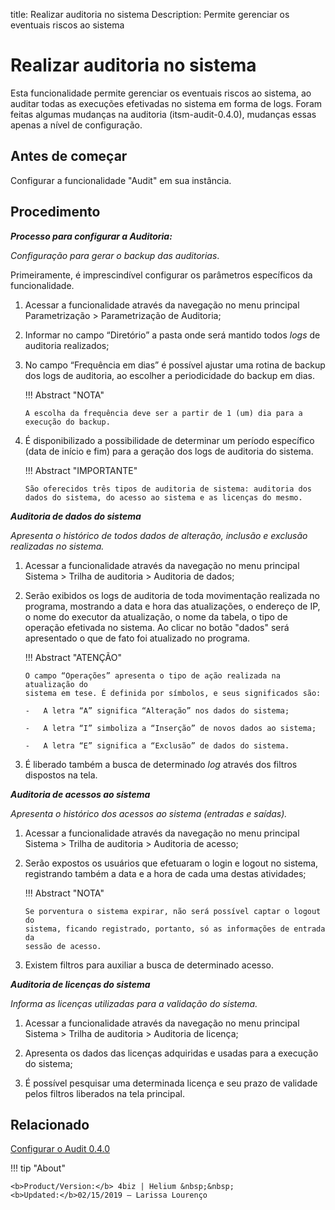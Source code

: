 title:  Realizar auditoria no sistema
Description: Permite gerenciar os eventuais riscos ao sistema
# Realizar auditoria no sistema

Esta funcionalidade permite gerenciar os eventuais riscos ao sistema, ao auditar todas as execuções efetivadas no sistema em forma de logs.
Foram feitas algumas mudanças na auditoria (itsm-audit-0.4.0), mudanças essas apenas a nível de configuração.

Antes de começar 
-----------------

Configurar a funcionalidade "Audit" em sua instância.
   
Procedimento
------------

***Processo para configurar a Auditoria:***

*Configuração para gerar o backup das auditorias*.

Primeiramente, é imprescindível configurar os parâmetros específicos da
funcionalidade.

1.  Acessar a funcionalidade através da navegação no menu principal
    Parametrização \> Parametrização de Auditoria;

2.  Informar no campo “Diretório” a pasta onde será mantido todos *logs* de
    auditoria realizados;

3.  No campo “Frequência em dias” é possível ajustar uma rotina de backup dos
    logs de auditoria, ao escolher a periodicidade do backup em dias.

    !!! Abstract "NOTA"

        A escolha da frequência deve ser a partir de 1 (um) dia para a execução do backup.  

4.  É disponibilizado a possibilidade de determinar um período específico (data
    de início e fim) para a geração dos logs de auditoria do sistema.

    !!! Abstract "IMPORTANTE"

        São oferecidos três tipos de auditoria de sistema: auditoria dos dados do sistema, do acesso ao sistema e as licenças do mesmo.

***Auditoria de dados do sistema***

*Apresenta o histórico de todos dados de alteração, inclusão e exclusão
realizadas no sistema.*

1.  Acessar a funcionalidade através da navegação no menu principal Sistema \>
    Trilha de auditoria \> Auditoria de dados;

2.  Serão exibidos os logs de auditoria de toda movimentação realizada no
    programa, mostrando a data e hora das atualizações, o endereço de IP, o nome
    do executor da atualização, o nome da tabela, o tipo de operação efetivada
    no sistema. Ao clicar no botão "dados" será apresentado o que de fato foi
    atualizado no programa.

    !!! Abstract "ATENÇÃO"

        O campo “Operações” apresenta o tipo de ação realizada na atualização do
        sistema em tese. É definida por símbolos, e seus significados são:

        -   A letra “A” significa “Alteração” nos dados do sistema;

        -   A letra “I” simboliza a “Inserção” de novos dados ao sistema;

        -   A letra “E” significa a “Exclusão” de dados do sistema.  

3.  É liberado também a busca de determinado *log* através dos filtros dispostos
    na tela.

***Auditoria de acessos ao sistema***

*Apresenta o histórico dos acessos ao sistema (entradas e saídas).*

1.  Acessar a funcionalidade através da navegação no menu principal Sistema \>
    Trilha de auditoria \> Auditoria de acesso;

2.  Serão expostos os usuários que efetuaram o login e logout no sistema,
    registrando também a data e a hora de cada uma destas atividades;

    !!! Abstract "NOTA" 
    
        Se porventura o sistema expirar, não será possível captar o logout do
        sistema, ficando registrado, portanto, só as informações de entrada da
        sessão de acesso.  

3.  Existem filtros para auxiliar a busca de determinado acesso.

***Auditoria de licenças do sistema***

*Informa as licenças utilizadas para a validação do sistema.*

1.  Acessar a funcionalidade através da navegação no menu principal Sistema \>
    Trilha de auditoria \> Auditoria de licença;

2.  Apresenta os dados das licenças adquiridas e usadas para a execução do
    sistema;

3.  É possível pesquisar uma determinada licença e seu prazo de validade pelos
    filtros liberados na tela principal.
    
Relacionado
-------------
    
[Configurar o Audit 0.4.0](/pt-br/4biz-helium/platform-administration/logs-and-auditing/audit040-configure.html)

!!! tip "About"

    <b>Product/Version:</b> 4biz | Helium &nbsp;&nbsp;
    <b>Updated:</b>02/15/2019 – Larissa Lourenço

